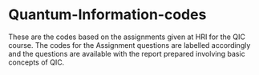 # Quantum-Information-codes
These are the codes based on the assignments given at HRI for the QIC course.
The codes for the Assignment questions are labelled accordingly and the questions are available with the report prepared involving basic concepts of QIC.
